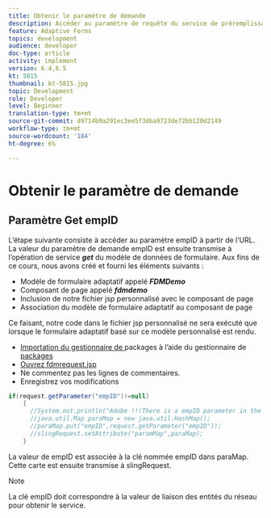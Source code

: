 ```yaml
---
title: Obtenir le paramètre de demande
description: Accéder au paramètre de requête du service de préremplissage d’un modèle de données de formulaire
feature: Adaptive Forms
topics: development
audience: developer
doc-type: article
activity: implement
version: 6.4,6.5
kt: 5815
thumbnail: kt-5815.jpg
topic: Development
role: Developer
level: Beginner
translation-type: tm+mt
source-git-commit: d9714b9a291ec3ee5f3dba9723de72bb120d2149
workflow-type: tm+mt
source-wordcount: '184'
ht-degree: 6%

---
```


# Obtenir le paramètre de demande

## Paramètre Get empID

L’étape suivante consiste à accéder au paramètre empID à partir de l’URL. La valeur du paramètre de demande empID est ensuite transmise à l’opération de service **_get_** du modèle de données de formulaire.
Aux fins de ce cours, nous avons créé et fourni les éléments suivants :

* Modèle de formulaire adaptatif appelé **_FDMDemo_**
* Composant de page appelé **_fdmdemo_**
* Inclusion de notre fichier jsp personnalisé avec le composant de page
* Association du modèle de formulaire adaptatif au composant de page

Ce faisant, notre code dans le fichier jsp personnalisé ne sera exécuté que lorsque le formulaire adaptatif basé sur ce modèle personnalisé est rendu.

* [Importation du gestionnaire de ](assets/template-page-component.zip) packages à l’aide du gestionnaire de  [packages](http://localhost:4502/crx/packmgr/index.jsp)
* [Ouvrez fdmrequest.jsp](http://localhost:4502/crx/de/index.jsp#/apps/fdmdemo/component/page/fdmdemo/fdmrequest.jsp)
* Ne commentez pas les lignes de commentaires.
* Enregistrez vos modifications

```java
if(request.getParameter("empID")!=null)
    {
      //System.out.println("Adobe !!!There is a empID parameter in the request "+request.getParameter("empID"));
      //java.util.Map paraMap = new java.util.HashMap();
      //paraMap.put("empID",request.getParameter("empID"));
      //slingRequest.setAttribute("paramMap",paraMap);
    }
```

La valeur de empID est associée à la clé nommée empID dans paraMap. Cette carte est ensuite transmise à slingRequest.

>[!NOTE]
>
>La clé empID doit correspondre à la valeur de liaison des entités du réseau pour obtenir le service.
